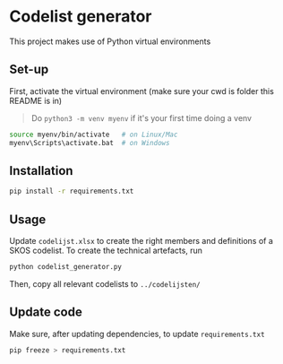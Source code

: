 # Codelist generator

This project makes use of Python virtual environments

## Set-up

First, activate the virtual environment (make sure your cwd is folder this README is in)

> Do `python3 -m venv myenv` if it's your first time doing a venv

```bash
source myenv/bin/activate   # on Linux/Mac
myenv\Scripts\activate.bat  # on Windows
```

## Installation

```bash
pip install -r requirements.txt
```

## Usage

Update `codelijst.xlsx` to create the right members and definitions of a SKOS codelist.
To create the technical artefacts, run

```bash
python codelist_generator.py
```

Then, copy all relevant codelists to `../codelijsten/`

## Update code

Make sure, after updating dependencies, to update `requirements.txt`

```bash
pip freeze > requirements.txt
```
